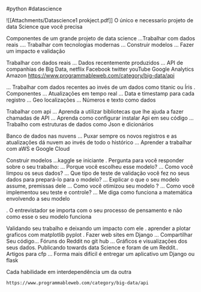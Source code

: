 #python 
#datascience


![[Attachments/Datascience1 prokject.pdf]]
O único e necessario projeto de data Science que você precisa

Componentes de um grande projeto de data science
...Trabalhar com dados reais
.... Trabalhar com tecnologias  modernas
... Construir modelos
... Fazer um impacto e validação

Trabalhar con dados reais
... Dados recentemente produzidos
... API de companhias de Big Data, netflix Facebook twitter youTube Google Analytics Amazon
https://www.programmableweb.com/category/big-data/api

... Trabalhar com dados recentes ao invés de um dados como titanic ou Íris
. Componentes
... Atualizações em tempo real
... Data e timestamp para cada registro
... Geo localizações
... Números e texto como dados

Trabalhar com api
... Aprenda a utilizar bibliotecas que lhe ajuda a fazer chamadas de API
... Aprenda como configurar instalar Api em seu código
... Trabalho com estruturas de dados como Json e dicionários

Banco de dados nas nuvens
... Puxar sempre os novos registros e as atualizações dá nuvem ao invés de todo o histórico
... Aprender a trabalhar com aWS e Google Cloud

Construir modelos 
...kaggle se iniciante
. Pergunta para você responder sobre o seu trabalho:
... Porque você escolheu esse modelo?
... Como você limpou os seus dados?
... Que tipo de teste de validação você fez no seus dados para prepará-lo para o modelo?
... Explicar o que o seu modelo assume, premissas dele
... Como você otimizou seu modelo ?
... Como você implementou seu teste e controle?
... Me diga como funciona a matemática envolvendo a seu modelo

. O entrevistador se importa com o seu processo de pensamento e não como esse o seu modelo funciona

Validando seu trabalho e deixando um impacto com ele
. aprender a  plotar graficos com matplotlib pyplot
. Fazer web sites em Django
... Compartilhar Seu código... Fóruns do Reddit no git hub
... Gráficos e visualizações dos seus dados. Publicando towards data Science e foram de um Reddit.. Artigos para cfp
... Forma mais difícil é entregar um aplicativo um Django ou flask


Cada habilidade em interdependência um da outra



    https://www.programmableweb.com/category/big-data/api